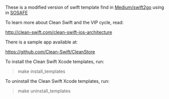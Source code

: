 These is a modified version of swift template find in [Medium/swift2go](https://medium.com/swift2go/installing-the-clean-swift-template-in-xcode-6b4367006827) using in [SOSAFE](https://sosafeapp.com/)

To learn more about Clean Swift and the VIP cycle, read:

http://clean-swift.com/clean-swift-ios-architecture

There is a sample app available at:

https://github.com/Clean-Swift/CleanStore

To install the Clean Swift Xcode templates, run:

> make install_templates

To uninstall the Clean Swift Xcode templates, run:

> make uninstall_templates
